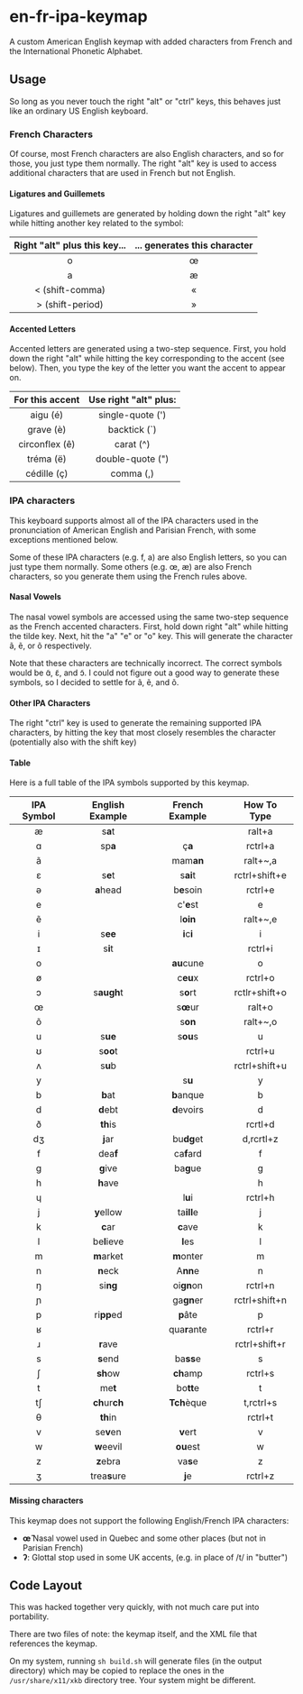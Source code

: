 # en-fr-ipa-keymap
A custom American English keymap with added characters from French and the International Phonetic Alphabet.

## Usage
So long as you never touch the right "alt" or "ctrl" keys, this behaves just like an ordinary US English keyboard.

### French Characters

Of course, most French characters are also English characters, and so for those, you just type them normally.  The right
"alt" key is used to access additional characters that are used in French but not English.

#### Ligatures and Guillemets
Ligatures and guillemets are generated by holding down the right "alt" key while hitting another key related to the symbol:

|Right "alt" plus this key... | ... generates this character |
|:---------------------------:|:----------------------------:|
|          o                  |              œ               |
|          a                  |              æ               |
|         < (shift-comma)     |              «               |
|         > (shift-period)    |              »               |

#### Accented Letters
Accented letters are generated using a two-step sequence. First, you hold down the right "alt" while hitting the
key corresponding to the accent (see below). Then, you type the key of the letter you want the accent to appear on.

| For this accent | Use right "alt" plus: |
|:---------------:|:---------------------:|
| aigu (é)        | single-quote (')      |
| grave (è)       | backtick (`)          |
| circonflex (ê)  | carat (^)             |
| tréma (ë)       | double-quote (")      |
| cédille (ç)     | comma (,)             |


### IPA characters

This keyboard supports almost all of the IPA characters used in the pronunciation of American English and Parisian French,
with some exceptions mentioned below.

Some of these IPA characters (e.g. f, a) are also English letters, so you can just type them normally.
Some others (e.g. œ, æ) are also French characters, so you generate them using the French rules above.

#### Nasal Vowels

The nasal vowel symbols are accessed using the same two-step sequence as the French accented characters.
First, hold down right "alt" while hitting the tilde key. Next, hit the "a" "e" or "o" key. This will
generate the character ã, ẽ, or õ respectively.

Note that these characters are technically incorrect. The correct symbols would be ɑ̃, ɛ̃, and ɔ̃. I could not figure out a good way to
generate these symbols, so I decided to settle for ã, ẽ, and õ.  

#### Other IPA Characters

The right "ctrl" key is used to generate the remaining supported IPA characters, by hitting the key that most closely
resembles the character (potentially also with the shift key)

#### Table

Here is a full table of the IPA symbols supported by this keymap.

| IPA Symbol  | English Example | French Example | How To Type |
|:-----------:|:---------------:|:--------------:|:-----------:|
|    æ        |    s**a**t      |                | ralt+a      |
|    ɑ        |    sp**a**      |   ç**a**       | rctrl+a     |
|    ã        |                 |  mam**an**     | ralt+~,a    |
|    ɛ        |    s**e**t      |   s**ai**t     | rctrl+shift+e|
|    ə        |    **a**head    |  b**e**soin    | rctrl+e     |
|    e        |                 |  c'**e**st     |   e         |
|    ẽ        |                 |   l**oin**     | ralt+~,e    |
|    i        |    s**ee**       |  **i**c**i**   |   i         |
|    ɪ        |    s**i**t      |                | rctrl+i     |
|    o        |                 |  **au**cune    |   o         |
|    ø        |                 |  c**eu**x      | rctrl+o     |
|    ɔ        |   s**augh**t    |  s**o**rt      | rctlr+shift+o |
|    œ        |                 |  s**œ**ur      | ralt+o      |
|    õ        |                 |  s**on**       | ralt+~,o    |
|    u        |   s**ue**       |  s**ou**s      |   u         |
|    ʊ        |   s**oo**t      |                | rctrl+u     |
|    ʌ        |   s**u**b       |                | rctrl+shift+u |
|    y        |                 |   s**u**       |   y         |
|    b        |  **b**at        | **b**anque     |   b         |
|    d        | **d**ebt        | **d**evoirs    |   d         |
|    ð        | **th**is        |                | rcrtl+d     |
|   dʒ        |  **j**ar        | bu**dg**et     |  d,rcrtl+z  |
|    f        |  dea**f**       | ca**f**ard     |   f         |
|    g        |  **g**ive       | ba**g**ue      |   g         |
|    h        |  **h**ave       |                |   h         |
|    ɥ        |                 | l**u**i        | rctrl+h     |
|    j        | **y**ellow      | ta**ill**e     |   j         |
|    k        |  **c**ar        | **c**ave       |   k         |
|    l        | be**l**ieve     | **l**es        |   l         |
|    m        | **m**arket      | **m**onter     |   m         |
|    n        | **n**eck        | A**nn**e        |   n         |
|    ŋ        | si**ng**        | oi**gn**on     | rctrl+n     |
|    ɲ        |                 | ga**gn**er     | rctrl+shift+n |
|    p        | ri**pp**ed      | **p**âte       |   p         |
|    ʁ        |                 | qua**r**ante   | rctrl+r     |
|    ɹ        | **r**ave        |                | rctrl+shift+r |
|    s        | **s**end        | ba**ss**e       |   s         |
|    ʃ        | **sh**ow        | **ch**amp      | rctrl+s     |
|    t        | me**t**         | bo**tt**e      |   t         |
|   tʃ        | **ch**ur**ch**  | **Tch**èque    | t,rctrl+s   |
|    θ        | **th**in        |                | rctrl+t     |
|    v        | se**v**en       | **v**ert       |   v         |
|    w        | **w**eevil      | **ou**est      |   w         |
|    z        | **z**ebra       | va**s**e       |   z         |
|    ʒ        | trea**s**ure    | **j**e         | rctrl+z     |


#### Missing characters
This keymap does not support the following English/French IPA characters:

- **œ̃** Nasal vowel used in Quebec and some other places (but not in Parisian French)
- **ʔ**: Glottal stop used in some UK accents, (e.g. in place of /t/ in "butter")


## Code Layout
This was hacked together very quickly, with not much care put into portability.

There are two files of note: the keymap itself, and the XML file that references the keymap.

On my system, running `sh build.sh` will generate files (in the output directory) which may be copied
to replace the ones in the `/usr/share/x11/xkb` directory tree. Your system might be different.

